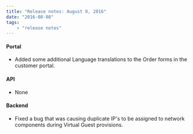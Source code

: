 ```yaml
---
title: "Release notes: August 8, 2016"
date: "2016-08-08"
tags:
    - "release notes"
---
```


#### Portal
+ Added some additional Language translations to the Order forms in the customer portal.

#### API
+ None

#### Backend
+ Fixed a bug that was causing duplicate IP's to be assigned to network components during Virtual Guest provisions.
